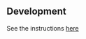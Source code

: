 ## Development
See the instructions [here](https://forum.tampermonkey.net/viewtopic.php?p=1832#p1832)
